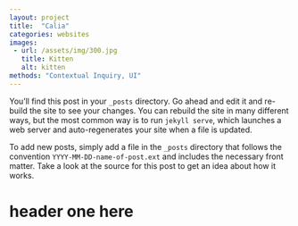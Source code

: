 ```yaml
---
layout: project
title:  "Calia"
categories: websites
images: 
 - url: /assets/img/300.jpg
   title: Kitten
   alt: kitten
methods: "Contextual Inquiry, UI"
---
```

You’ll find this post in your `_posts` directory. Go ahead and edit it and re-build the site to see your changes. You can rebuild the site in many different ways, but the most common way is to run `jekyll serve`, which launches a web server and auto-regenerates your site when a file is updated.

To add new posts, simply add a file in the `_posts` directory that follows the convention `YYYY-MM-DD-name-of-post.ext` and includes the necessary front matter. Take a look at the source for this post to get an idea about how it works.

# header one here